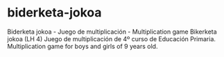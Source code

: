 # biderketa-jokoa
Biderketa jokoa - Juego de multiplicación - Multiplication game
Bikerketa jokoa (LH 4)
Juego de multiplicación de 4º curso de Educación Primaria.
Multiplication game for boys and girls of 9 years old.
